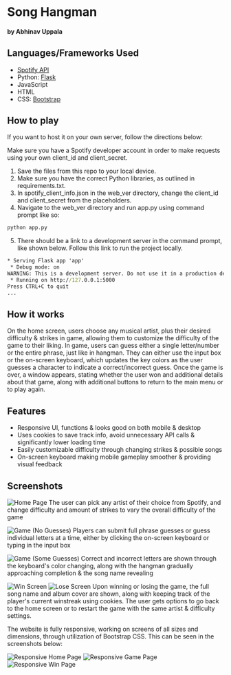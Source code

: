 # Song Hangman
#### by Abhinav Uppala

## Languages/Frameworks Used

- [Spotify API](https://developer.spotify.com/)
- Python: [Flask](https://flask.palletsprojects.com/en/2.3.x/)
- JavaScript
- HTML
- CSS: [Bootstrap](https://getbootstrap.com/docs/3.4/css/)

## How to play

If you want to host it on your own server, follow the directions below:

Make sure you have a Spotify developer account in order to make requests using your own client_id and client_secret.
1. Save the files from this repo to your local device.
2. Make sure you have the correct Python libraries, as outlined in requirements.txt.
3. In spotify_client_info.json in the web_ver directory, change the client_id and client_secret from the placeholders.
4. Navigate to the web_ver directory and run app.py using command prompt like so:
```cmd
python app.py
```
5. There should be a link to a development server in the command prompt, like shown below. Follow this link to run the project locally.
```cmd
* Serving Flask app 'app'
 * Debug mode: on
WARNING: This is a development server. Do not use it in a production deployment. Use a production WSGI server instead.
 * Running on http://127.0.0.1:5000
Press CTRL+C to quit
...
```

## How it works

On the home screen, users choose any musical artist, plus their desired difficulty & strikes in game, allowing them to customize the difficulty of the game to their liking.
In game, users can guess either a single letter/number or the entire phrase, just like in hangman. They can either use the input box or the on-screen keyboard, which updates the key
colors as the user guesses a character to indicate a correct/incorrect guess. Once the game is over, a window appears, stating whether the user won and additional details about
that game, along with additional buttons to return to the main menu or to play again.

## Features

- Responsive UI, functions & looks good on both mobile & desktop
- Uses cookies to save track info, avoid unnecessary API calls & significantly lower loading time
- Easily customizable difficulty through changing strikes & possible songs
- On-screen keyboard making mobile gameplay smoother & providing visual feedback

## Screenshots

![Home Page](https://github.com/abhinavuppala/SpotifyAPIProject/blob/main/web_ver/readme_images/sh_home_page.png)
The user can pick any artist of their choice from Spotify, and change difficulty and amount of strikes to vary the overall difficulty of the game


![Game (No Guesses)](https://github.com/abhinavuppala/SpotifyAPIProject/blob/main/web_ver/readme_images/sh_no_guesses.png)
Players can submit full phrase guesses or guess individual letters at a time, either by clicking the on-screen keyboard or typing in the input box


![Game (Some Guesses)](https://github.com/abhinavuppala/SpotifyAPIProject/blob/main/web_ver/readme_images/sh_some_guesses.png)
Correct and incorrect letters are shown through the keyboard's color changing, along with the hangman gradually approaching completion & the song name revealing


![Win Screen](https://github.com/abhinavuppala/SpotifyAPIProject/blob/main/web_ver/readme_images/sh_win.png)
![Lose Screen](https://github.com/abhinavuppala/SpotifyAPIProject/blob/main/web_ver/readme_images/sh_lose.png)
Upon winning or losing the game, the full song name and album cover are shown, along with keeping track of the player's current winstreak using cookies. The user gets options to go back to the home screen or to restart the game with the same artist & difficulty settings.

The website is fully responsive, working on screens of all sizes and dimensions, through utilization of Bootstrap CSS. This can be seen in the screenshots below:

![Responsive Home Page](https://github.com/abhinavuppala/SpotifyAPIProject/blob/main/web_ver/readme_images/sh_responsive_1.png)
![Responsive Game Page](https://github.com/abhinavuppala/SpotifyAPIProject/blob/main/web_ver/readme_images/sh_responsive_2.png)
![Responsive Win Page](https://github.com/abhinavuppala/SpotifyAPIProject/blob/main/web_ver/readme_images/sh_responsive_3.png)

